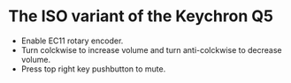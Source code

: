 # The ISO variant of the Keychron Q5

- Enable EC11 rotary encoder.
- Turn colckwise to increase volume and turn anti-colckwise to decrease volume.
- Press top right key pushbutton to mute.
